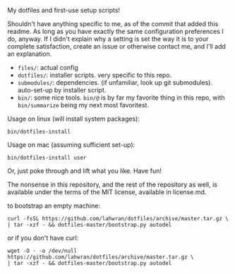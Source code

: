 My dotfiles and first-use setup scripts!

Shouldn't have anything specific to me, as of the commit that added this
readme. As long as you have exactly the same configuration preferences
I do, anyway. If I didn't explain why a setting is set the way it is
to your complete satisfaction, create an issue or otherwise contact me,
and I'll add an explanation.

- `files/`: actual config
- `dotfiles/`: installer scripts. very specific to this repo.
- `submodules/`: dependencies. (if unfamiliar, look up git submodules).
    auto-set-up by installer script.
- `bin/`: some nice tools. `bin/@` is by far my favorite thing in this repo,
    with `bin/summarize` being my next most favoritest.

Usage on linux (will install system packages):

    bin/dotfiles-install

Usage on mac (assuming sufficient set-up):

    bin/dotfiles-install user

Or, just poke through and lift what you like. Have fun!

The nonsense in this repository, and the rest of the repository as well,
is available under the terms of the MIT license, available in license.md.

to bootstrap an empty machine:

    curl -fsSL https://github.com/lahwran/dotfiles/archive/master.tar.gz \
    | tar -xzf - && dotfiles-master/bootstrap.py autodel

or if you don't have curl:

    wget -O - -o /dev/null https://github.com/lahwran/dotfiles/archive/master.tar.gz \
    | tar -xzf - && dotfiles-master/bootstrap.py autodel
